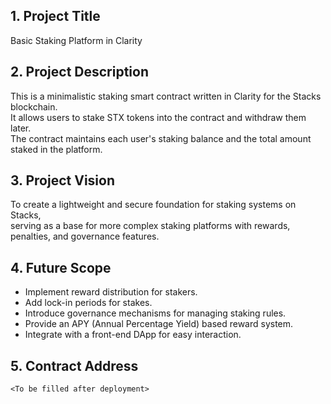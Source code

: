 ## 1. Project Title
Basic Staking Platform in Clarity

## 2. Project Description
This is a minimalistic staking smart contract written in Clarity for the Stacks blockchain.  
It allows users to stake STX tokens into the contract and withdraw them later.  
The contract maintains each user's staking balance and the total amount staked in the platform.

## 3. Project Vision
To create a lightweight and secure foundation for staking systems on Stacks,  
serving as a base for more complex staking platforms with rewards, penalties, and governance features.

## 4. Future Scope
- Implement reward distribution for stakers.
- Add lock-in periods for stakes.
- Introduce governance mechanisms for managing staking rules.
- Provide an APY (Annual Percentage Yield) based reward system.
- Integrate with a front-end DApp for easy interaction.

## 5. Contract Address
`<To be filled after deployment>`
